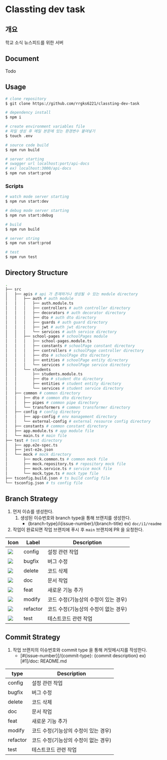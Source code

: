 # Classting dev task

## 개요

학교 소식 뉴스피드를 위한 서버

## Document

Todo

## Usage

```bash
# clone repository
$ git clone https://github.com/rrgks6221/classting-dev-task

# dependency install
$ npm i

# create environment variables file
# 파일 생성 후 메일 본문에 있는 환경변수 붙여넣기
$ touch .env

# source code build
$ npm run build

# server starting
# swagger url localhost:port/api-docs
# ex) localhost:3000/api-docs
$ npm run start:prod
```

### Scripts

```bash
# watch mode server starting
$ npm run start:dev

# debug mode server starting
$ npm run start:debug

# build
$ npm run build

# server string
$ npm run start:prod

# test
$ npm run test
```

## Directory Structure

```bash
.
├── src
│   ├── apis # api 가 존재하거나 생성될 수 있는 module directory
│   │   ├── auth # auth module
│   │   │   ├── auth.module.ts
│   │   │   ├── controllers # auth controller directory
│   │   │   ├── decorators # auth decorator directory
│   │   │   ├── dto # auth dto directory
│   │   │   ├── guards # auth guard directory
│   │   │   ├── jwt # auth jwt directory
│   │   │   └── services # auth service directory
│   │   ├── school-pages # schoolPages module
│   │   │   ├── school-pages.module.ts
│   │   │   ├── constants # schoolPage constant directory
│   │   │   ├── controllers # schoolPage controller directory
│   │   │   ├── dto # schoolPage dto directory
│   │   │   ├── entities # schoolPage entity directory
│   │   │   └── services # schoolPage service directory
│   │   └── students
│   │       ├── students.module.ts
│   │       ├── dto # student dto directory
│   │       ├── entities # student entity directory
│   │       └── services # student service directory
│   ├── common # common directory
│   │   ├── dto # common dto directory
│   │   ├── pipes # common pipe directory
│   │   └── transformers # common transformer directory
│   ├── config # config directory
│   │   ├── app-config # env management directory
│   │   └── external-config # external resource config directory
│   ├── constants # common constant directory
│   ├── app.module.ts # app module file
│   └── main.ts # main file
├── test # test directory
│   ├── app.e2e-spec.ts
│   ├── jest-e2e.json
│   └── mock # mock directory
│       ├── mock.common.ts # common mock file
│       ├── mock.repository.ts # repository mock file
│       ├── mock.service.ts # service mock file
│       └── mock.type.ts # mock type file
├── tsconfig.build.json # ts build config file
└── tsconfig.json # ts config file
```

## Branch Strategy

1. 먼저 이슈를 생성한다.
   1. 생성된 이슈번호와 branch type을 통해 브랜치를 생성한다.
      - {branch-type}/i{issue-number}/{branch-title}
        ex) `doc/i1/readme`
1. 작업이 완료되면 작업 브랜치에 푸시 후 `main` 브랜치에 PR 을 요청한다.

| Icon                                                      | Label    | Description                          |
| --------------------------------------------------------- | -------- | ------------------------------------ |
| <img src="https://img.shields.io/badge/bugfix-F7DE00"/>   | config   | 설정 관련 작업                       |
| <img src="https://img.shields.io/badge/bugfix-CC3D10"/>   | bugfix   | 버그 수정                            |
| <img src="https://img.shields.io/badge/delete-8B97E4"/>   | delete   | 코드 삭제                            |
| <img src="https://img.shields.io/badge/doc-F3D197"/>      | doc      | 문서 작업                            |
| <img src="https://img.shields.io/badge/feat-331AE4"/>     | feat     | 새로운 기능 추가                     |
| <img src="https://img.shields.io/badge/modify-2AC582"/>   | modify   | 코드 수정(기능상의 수정이 있는 경우) |
| <img src="https://img.shields.io/badge/refactor-A9362A"/> | refactor | 코드 수정(기능상의 수정이 없는 경우) |
| <img src="https://img.shields.io/badge/test-EAEA38"/>     | test     | 테스트코드 관련 작업                 |

## Commit Strategy

1. 작업 브랜치의 이슈번호와 commit type 을 통해 커밋메시지를 작성한다.
   - [#{issue-number}]/{commit-type}: {commit description}
     ex) [#1]/doc: README.md

| type     | Description                          |
| -------- | ------------------------------------ |
| config   | 설정 관련 작업                       |
| bugfix   | 버그 수정                            |
| delete   | 코드 삭제                            |
| doc      | 문서 작업                            |
| feat     | 새로운 기능 추가                     |
| modify   | 코드 수정(기능상의 수정이 있는 경우) |
| refactor | 코드 수정(기능상의 수정이 없는 경우) |
| test     | 테스트코드 관련 작업                 |
